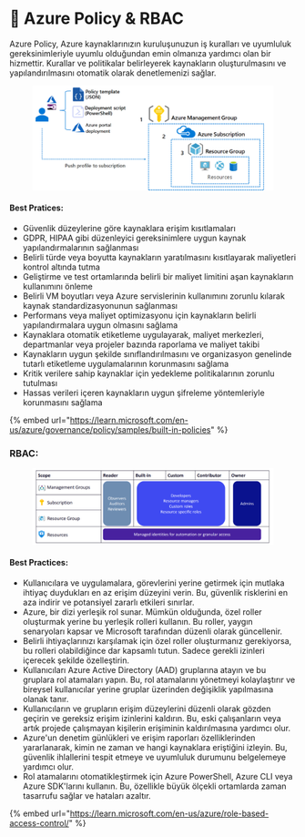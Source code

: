 # 🚷 Azure Policy & RBAC

Azure Policy, Azure kaynaklarınızın kuruluşunuzun iş kuralları ve uyumluluk gereksinimleriyle uyumlu olduğundan emin olmanıza yardımcı olan bir hizmettir. Kurallar ve politikalar belirleyerek kaynakların oluşturulmasını ve yapılandırılmasını otomatik olarak denetlemenizi sağlar.

<figure><img src="../.gitbook/assets/azure-governance.png" alt=""><figcaption></figcaption></figure>

#### Best Pratices:

* Güvenlik düzeylerine göre kaynaklara erişim kısıtlamaları
* GDPR, HIPAA gibi düzenleyici gereksinimlere uygun kaynak yapılandırmalarının sağlanması
* Belirli türde veya boyutta kaynakların yaratılmasını kısıtlayarak maliyetleri kontrol altında tutma
* Geliştirme ve test ortamlarında belirli bir maliyet limitini aşan kaynakların kullanımını önleme
* Belirli VM boyutları veya Azure servislerinin kullanımını zorunlu kılarak kaynak standardizasyonunun sağlanması
* Performans veya maliyet optimizasyonu için kaynakların belirli yapılandırmalara uygun olmasını sağlama
* Kaynaklara otomatik etiketleme uygulayarak, maliyet merkezleri, departmanlar veya projeler bazında raporlama ve maliyet takibi
* Kaynakların uygun şekilde sınıflandırılmasını ve organizasyon genelinde tutarlı etiketleme uygulamalarının korunmasını sağlama
* Kritik verilere sahip kaynaklar için yedekleme politikalarının zorunlu tutulması
* Hassas verileri içeren kaynakların uygun şifreleme yöntemleriyle korunmasını sağlama



{% embed url="https://learn.microsoft.com/en-us/azure/governance/policy/samples/built-in-policies" %}

### RBAC:

<figure><img src="../.gitbook/assets/image (7) (1).png" alt=""><figcaption></figcaption></figure>

#### Best Practices:

* Kullanıcılara ve uygulamalara, görevlerini yerine getirmek için mutlaka ihtiyaç duydukları en az erişim düzeyini verin. Bu, güvenlik risklerini en aza indirir ve potansiyel zararlı etkileri sınırlar.
* Azure, bir dizi yerleşik rol sunar. Mümkün olduğunda, özel roller oluşturmak yerine bu yerleşik rolleri kullanın. Bu roller, yaygın senaryoları kapsar ve Microsoft tarafından düzenli olarak güncellenir.
* Belirli ihtiyaçlarınızı karşılamak için özel roller oluşturmanız gerekiyorsa, bu rolleri olabildiğince dar kapsamlı tutun. Sadece gerekli izinleri içerecek şekilde özelleştirin.
* Kullanıcıları Azure Active Directory (AAD) gruplarına atayın ve bu gruplara rol atamaları yapın. Bu, rol atamalarını yönetmeyi kolaylaştırır ve bireysel kullanıcılar yerine gruplar üzerinden değişiklik yapılmasına olanak tanır.
* Kullanıcıların ve grupların erişim düzeylerini düzenli olarak gözden geçirin ve gereksiz erişim izinlerini kaldırın. Bu, eski çalışanların veya artık projede çalışmayan kişilerin erişiminin kaldırılmasına yardımcı olur.
* Azure'un denetim günlükleri ve erişim raporları özelliklerinden yararlanarak, kimin ne zaman ve hangi kaynaklara eriştiğini izleyin. Bu, güvenlik ihlallerini tespit etmeye ve uyumluluk durumunu belgelemeye yardımcı olur.
* Rol atamalarını otomatikleştirmek için Azure PowerShell, Azure CLI veya Azure SDK'larını kullanın. Bu, özellikle büyük ölçekli ortamlarda zaman tasarrufu sağlar ve hataları azaltır.

{% embed url="https://learn.microsoft.com/en-us/azure/role-based-access-control/" %}

